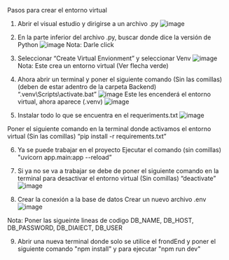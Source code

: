 Pasos para crear el entorno virtual

1.	Abrir el visual estudio y dirigirse a un archivo .py
![image](https://github.com/user-attachments/assets/483de94c-6dc3-4ce5-a43c-9fa655335aa3)

2.	En la parte inferior del archivo .py, buscar donde dice la versión de Python
![image](https://github.com/user-attachments/assets/13af3440-707d-46ad-b446-54589057e0d0)
Nota: Darle click

3.	Seleccionar “Create Virtual Envionment” y seleccionar Venv
![image](https://github.com/user-attachments/assets/96319db0-f4df-4bcf-a7f8-b04253892a01)
Nota: Este crea un entorno virtual (Ver flecha verde)

4.	Ahora abrir un terminal y poner el siguiente comando (Sin las comillas) (deben de estar adentro de la carpeta Backend) 
“.venv\Scripts\activate.bat”
![image](https://github.com/user-attachments/assets/19350b9f-1c79-40c9-829a-e930e25babc4)
Este les encenderá el entorno virtual, ahora aparece (.venv)
![image](https://github.com/user-attachments/assets/ae392114-cb4f-43ca-91cd-b95d42f819a5)

5.	Instalar todo lo que se encuentra en el requeriments.txt
![image](https://github.com/user-attachments/assets/752b8f13-926d-4934-8543-78744ab340f0)

Poner el siguiente comando en la terminal donde activamos el entorno virtual (Sin las comillas)
“pip install -r requirements.txt”   

6.	Ya se puede trabajar en el proyecto
Ejecutar el comando (sin comillas)
"uvicorn app.main:app --reload”

8.	Si ya no se va a trabajar se debe de poner el siguiente comando en la terminal para desactivar el entorno virtual (Sin comillas)
“deactivate”
![image](https://github.com/user-attachments/assets/61daec8d-49c9-4260-8a2e-340c3d736948)

9. Crear la conexión a la base de datos
Crear un nuevo archivo .env
![image](https://github.com/user-attachments/assets/535960ac-ad21-4a6b-8e58-c92cd8b9a7b4)

Nota: Poner las sigueinte lineas de codigo
DB_NAME, DB_HOST, DB_PASSWORD, DB_DIAlECT, DB_USER


9. Abrir una nueva terminal donde solo se utilice el frondEnd y poner el siguiente comando "npm install" y para ejecutar "npm run dev"
